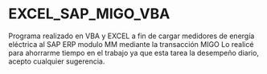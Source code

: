 # EXCEL_SAP_MIGO_VBA
Programa realizado en VBA  y EXCEL a fin de cargar medidores de energía eléctrica al SAP ERP modulo MM mediante la transacción MIGO
Lo realicé para ahorrarme tiempo en el trabajo ya que esta tarea la desempeño diario, acepto cualquier sugerencia.
